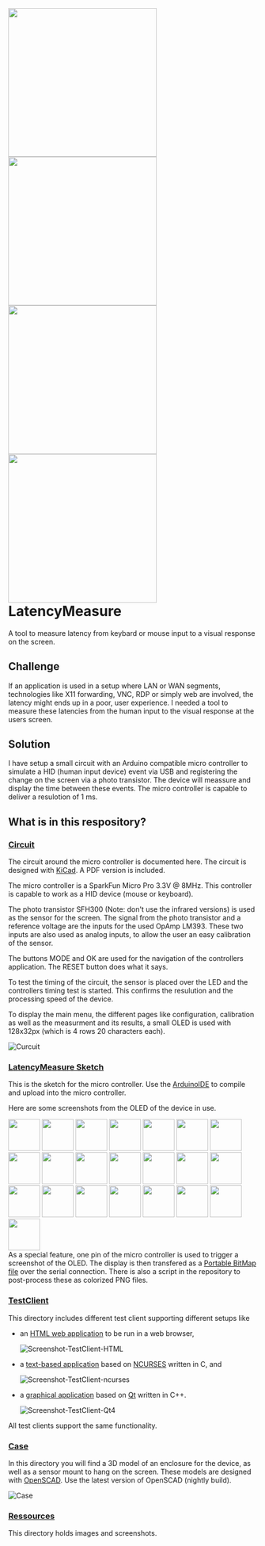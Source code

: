 
<div style="float:left;">
<img src="Ressources/Photos/LatencyMeasure-Breadboard-1.jpg" height="300px">
<img src="Ressources/Photos/LatencyMeasure-Breadboard-2.jpg" height="300px">
<img src="Ressources/Photos/LatencyMeasure-PCB-1.jpg" height="300px">
<img src="Ressources/Photos/LatencyMeasure-PCB-2.jpg" height="300px">
</div>

# LatencyMeasure
A tool to measure latency from keybard or mouse input to a visual response on the screen.

## Challenge

If an application is used in a setup where LAN or WAN segments, technologies like X11 forwarding, VNC, RDP or simply web are involved, the latency might ends up in a poor, user experience.
I needed a tool to measure these latencies from the human input to the visual response at the users screen.

## Solution

I have setup a small circuit with an Arduino compatible micro controller to simulate a HID (human input device) event via USB and registering the change on the screen via a photo transistor. The device will meassure and display the time between these events.
The micro controller is capable to deliver a resulotion of 1 ms.

## What is in this respository?

### [Circuit](Circuit/)

The circuit around the micro controller is documented here.
The circuit is designed with [KiCad](https://kicad-pcb.org/).
A PDF version is included.

The micro controller is a SparkFun Micro Pro 3.3V @ 8MHz. This controller is capable to work as a HID device (mouse or keyboard).

The photo transistor SFH300 (Note: don't use the infrared versions) is used as the sensor for the screen. The signal from the photo transistor and a reference voltage are the inputs for the used OpAmp LM393. These two inputs are also used as analog inputs, to allow the user an easy calibration of the sensor.

The buttons MODE and OK are used for the navigation of the controllers application. The RESET button does what it says.

To test the timing of the circuit, the sensor is placed over the LED and the controllers timing test is started. This confirms the resulution and the processing speed of the device.

To display the main menu, the different pages like configuration, calibration as well as the measurment and its results, a small OLED is used with 128x32px (which is 4 rows 20 characters each).

![Curcuit](Circuit/LatencyMeasure.png)

### [LatencyMeasure Sketch](LatencyMeasure/)

This is the sketch for the micro controller. Use the [ArduinoIDE](https://www.arduino.cc/en/main/software) to compile and upload into the micro controller.

Here are some screenshots from the OLED of the device in use.

<div style="float:left;">
<img src="Ressources/Screenshots/Screenshot-OLED-Menu-1.png" height="64px">
<img src="Ressources/Screenshots/Screenshot-OLED-Measurement-1.png" height="64px">
<img src="Ressources/Screenshots/Screenshot-OLED-Measurement-2.png" height="64px">
<img src="Ressources/Screenshots/Screenshot-OLED-Menu-2.png" height="64px">
<img src="Ressources/Screenshots/Screenshot-OLED-Configure-1.png" height="64px">
<img src="Ressources/Screenshots/Screenshot-OLED-Configure-2.png" height="64px">
<img src="Ressources/Screenshots/Screenshot-OLED-Configure-3.png" height="64px">
<img src="Ressources/Screenshots/Screenshot-OLED-Configure-4.png" height="64px">
<img src="Ressources/Screenshots/Screenshot-OLED-Configure-5.png" height="64px">
<img src="Ressources/Screenshots/Screenshot-OLED-Configure-6.png" height="64px">
<img src="Ressources/Screenshots/Screenshot-OLED-Configure-7.png" height="64px">
<img src="Ressources/Screenshots/Screenshot-OLED-Menu-3.png" height="64px">
<img src="Ressources/Screenshots/Screenshot-OLED-Test-Timing-1.png" height="64px">
<img src="Ressources/Screenshots/Screenshot-OLED-Test-Timing-2.png" height="64px">
<img src="Ressources/Screenshots/Screenshot-OLED-Menu-4.png" height="64px">
<img src="Ressources/Screenshots/Screenshot-OLED-Calibrate-Sensor-1.png" height="64px">
<img src="Ressources/Screenshots/Screenshot-OLED-Calibrate-Sensor-2.png" height="64px">
<img src="Ressources/Screenshots/Screenshot-OLED-Calibrate-Sensor-3.png" height="64px">
<img src="Ressources/Screenshots/Screenshot-OLED-Menu-5.png" height="64px">
<img src="Ressources/Screenshots/Screenshot-OLED-Device-Info-1.png" height="64px">
<img src="Ressources/Screenshots/Screenshot-OLED-Device-Info-2.png" height="64px">
<img src="Ressources/Screenshots/Screenshot-OLED-Device-Info-3.png" height="64px">
</div>

As a special feature, one pin of the micro controller is used to trigger a screenshot of the OLED. The display is then transfered as a [Portable BitMap file](https://en.wikipedia.org/wiki/Netpbm#File_formats) over the serial connection. There is also a script in the repository to post-process these as colorized PNG files.

### [TestClient](TestClient/)

This directory includes different test client supporting different setups like
 - an [HTML web application](TestClient/HTML/) to be run in a web browser,

   ![Screenshot-TestClient-HTML](TestClient/HTML/Screenshot.png)
   
 - a [text-based application](TestClient/ncurses/) based on [NCURSES](https://invisible-island.net/ncurses/announce.html) written in C, and
 
   ![Screenshot-TestClient-ncurses](TestClient/ncurses/Screenshot.png)
   
 - a [graphical application](TestClient/Qt4/) based on [Qt](https://www.qt.io/) written in C++.
 
   ![Screenshot-TestClient-Qt4](TestClient/Qt4/Screenshot.png)

All test clients support the same functionality.

### [Case](Case/)

In this directory you will find a 3D model of an enclosure for the device, as well as a sensor mount to hang on the screen.
These models are designed with [OpenSCAD](https://www.openscad.org/). Use the latest version of OpenSCAD (nightly build).

![Case](Case/LatencyMeasure.png)

### [Ressources](Ressources/)

This directory holds images and screenshots.
